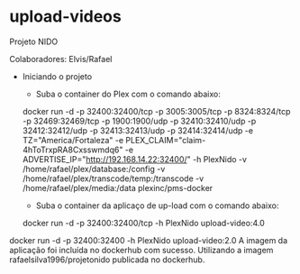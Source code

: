 # upload-videos
Projeto NIDO


Colaboradores: Elvis/Rafael

- Iniciando o projeto
  - Suba o container do Plex com o comando abaixo:
  
  docker run -d -p 32400:32400/tcp -p 3005:3005/tcp -p 8324:8324/tcp -p 32469:32469/tcp -p 1900:1900/udp -p 32410:32410/udp -p 32412:32412/udp -p 32413:32413/udp -p 32414:32414/udp -e TZ="America/Fortaleza" -e PLEX_CLAIM="claim-4hToTrxpRA8Cxsswmdq6" -e ADVERTISE_IP="http://192.168.14.22:32400/" -h PlexNido -v /home/rafael/plex/database:/config -v /home/rafael/plex/transcode/temp:/transcode -v /home/rafael/plex/media:/data plexinc/pms-docker
  
  - Suba o container da aplicaço de up-load com o comando abaixo:
  
  docker run -d -p 32400:32400/tcp -h PlexNido upload-video:4.0

docker run -d -p 32400:32400 -h PlexNido upload-video:2.0
A imagem da aplicação foi incluída no dockerhub com sucesso.
Utilizando a imagem rafaelsilva1996/projetonido publicada no dockerhub.
